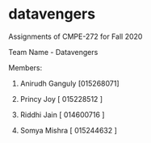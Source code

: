 # datavengers

Assignments of CMPE-272 for Fall 2020

Team Name - Datavengers

Members:

1. Anirudh Ganguly [015268071]

2. Princy Joy [ 015228512 ]

3. Riddhi Jain [ 014600716 ]

4. Somya Mishra [ 015244632 ]

##
